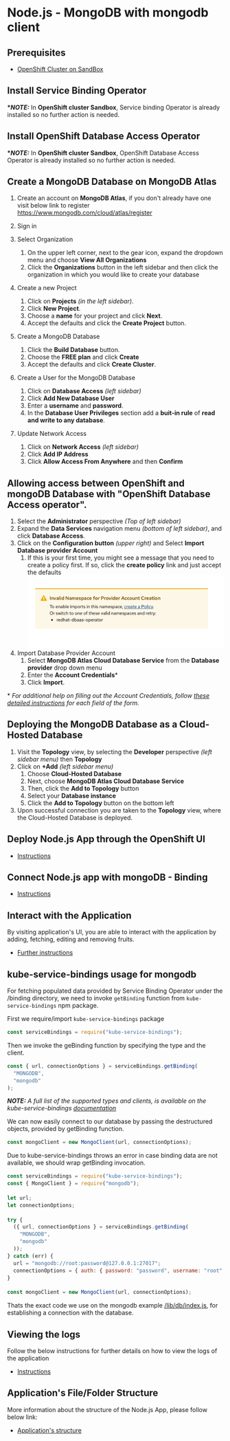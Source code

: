 # Node.js - MongoDB with mongodb client

## Prerequisites

- [OpenShift Cluster on SandBox](/README.md#setup-an-openshift-cluster-on-a-red-hat-sandbox)
<!-- or [OpenShift Cluster locally on your PC](/README.md#setup-an-openshift-cluster-locally-on-your-pc) -->

## Install Service Binding Operator

**\*_NOTE:_** In **OpenShift cluster Sandbox**, Service binding Operator is already installed so no further action is needed.

<!--
- [Instructions](../../README.md#install-service-binding-operator) -->

## Install OpenShift Database Access Operator

**\*_NOTE:_** In **OpenShift cluster Sandbox**, OpenShift Database Access Operator is already installed so no further action is needed.

<!-- **\*_NOTE:_** In **OpenShift locally** Database Access Operator is not yet available, so in that case use OpenShift Sandbox to continue with the tutorial. -->

## Create a MongoDB Database on MongoDB Atlas

1.  Create an account on **MongoDB Atlas**, if you don't already have one visit below link to register https://www.mongodb.com/cloud/atlas/register
1.  Sign in
1. Select Organization
   1. On the upper left corner, next to the gear icon, expand the dropdown menu and choose **View All Organizations**
   1. Click the **Organizations** button in the left sidebar and then click the organization in which you would like to create your database
   
1.  Create a new Project
    1.  Click on **Projects** _(in the left sidebar)_.
    1.  Click **New Project**.
    1.  Choose a **name** for your project and click **Next**.
    1.  Accept the defaults and click the **Create Project** button.
1.  Create a MongoDB Database
    1.  Click the **Build Database** button.
    1.  Choose the **FREE plan** and click **Create**
    1.  Accept the defaults and click **Create Cluster**.
1.  Create a User for the MongoDB Database
    1.  Click on **Database Access** _(left sidebar)_
    1.  Click **Add New Database User**
    1.  Enter a **username** and **password**.
    1.  In the **Database User Privileges** section add a **buit-in rule** of **read and write to any database**.
1.  Update Network Access
    1. Click on **Network Access** _(left sidebar)_
    1. Click **Add IP Address**
    1. Click **Allow Access From Anywhere** and then **Confirm**

## Allowing access between OpenShift and mongoDB Database with "OpenShift Database Access operator".

1.  Select the **Administrator** perspective _(Top of left sidebar)_
1.  Expand the **Data Services** navigation menu _(bottom of left sidebar)_, and click **Database Access**.
1.  Click on the **Configuration button** _(upper right)_ and Select **Import Database provider Account**
    1.  If this is your first time, you might see a message that you need to create a policy first.  If so, click the **create policy** link and just accept the defaults
    ![Policy Warning](../../readme-assets/workshop_sandbox_policy_warning.png)
1.  Import Database Provider Account
    1.  Select **MongoDB Atlas Cloud Database Service** from the **Database provider** drop down menu
    1.  Enter the **Account Credentials***
    1.  Click **Import**.

\* _For additional help on filling out the Account Credentials, follow [these detailed instructions](https://access.redhat.com/documentation/en-us/red_hat_openshift_database_access/1/html-single/quick_start_guide/index#find-your-mongodb-atlas-account-credentials_rhoda-qsg) for each field of the form._

## Deploying the MongoDB Database as a Cloud-Hosted Database

1.  Visit the **Topology** view, by selecting the **Developer** perspective _(left sidebar menu)_ then **Topology**
1.  Click on **+Add** _(left sidebar menu)_
    1.  Choose **Cloud-Hosted Database**
    1.  Next, choose **MongoDB Atlas Cloud Database Service**
    1.  Then, click the **Add to Topology** button
    1.  Select your **Database instance**
    1.  Click the **Add to Topology** button on the bottom left
1.  Upon successful connection you are taken to the **Topology** view, where the Cloud-Hosted Database is deployed.

## Deploy Node.js App through the OpenShift UI

- [Instructions](../../README.md#deploy-nodejs-app-from-openshift-ui)

## Connect Node.js app with mongoDB - Binding

- [Instructions](../../README.md#connecting-nodejs-app-using-service-binding-operator)

## Interact with the Application

By visiting application's UI, you are able to interact with the application by adding, fetching, editing and removing fruits.

- [Further instructions](../../README.md#interact-with-the-application)

## kube-service-bindings usage for mongodb

For fetching populated data provided by Service Binding Operator under the /binding directory, we need to invoke `getBinding` function from `kube-service-bindings` npm package.

First we require/import `kube-service-bindings` package

```javascript
const serviceBindings = require("kube-service-bindings");
```

Then we invoke the geBinding function by specifying the type and the client.

```javascript
const { url, connectionOptions } = serviceBindings.getBinding(
  "MONGODB",
  "mongodb"
);
```

**_NOTE:_** _A full list of the supported types and clients, is available on the kube-service-bindings [documentation](https://github.com/nodeshift/kube-service-bindings#usage)_

We can now easily connect to our database by passing the destructured objects, provided by getBinding function.

```javascript
const mongoClient = new MongoClient(url, connectionOptions);
```

Due to kube-service-bindings throws an error in case binding data are not available, we should wrap getBinding invocation.

```javascript
const serviceBindings = require("kube-service-bindings");
const { MongoClient } = require("mongodb");

let url;
let connectionOptions;

try {
  ({ url, connectionOptions } = serviceBindings.getBinding(
    "MONGODB",
    "mongodb"
  ));
} catch (err) {
  url = "mongodb://root:password@127.0.0.1:27017";
  connectionOptions = { auth: { password: "password", username: "root" } };
}

const mongoClient = new MongoClient(url, connectionOptions);
```

Thats the exact code we use on the mongodb example [/lib/db/index.js](../mongodb/lib/db/index.js), for establishing a connection with the database.

## Viewing the logs

Follow the below instructions for further details on how to view the logs of the application

- [Instructions](../../README.md#viewing-logs-of-the-app)

## Application's File/Folder Structure

More information about the structure of the Node.js App, please follow below link:

- [Application's structure](../../README.md#nodejs-applications-folder-structure)
